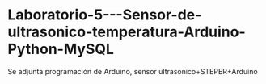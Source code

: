 # Laboratorio-5---Sensor-de-ultrasonico-temperatura-Arduino-Python-MySQL
Se adjunta programación de Arduino, sensor ultrasonico+STEPER+Arduino

